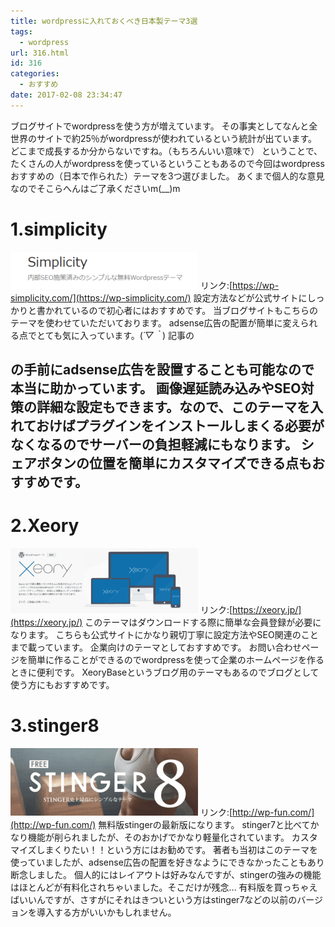 ```yaml
---
title: wordpressに入れておくべき日本製テーマ3選
tags:
  - wordpress
url: 316.html
id: 316
categories:
  - おすすめ
date: 2017-02-08 23:34:47
---
```


ブログサイトでwordpressを使う方が増えています。 その事実としてなんと全世界のサイトで約25％がwordpressが使われているという統計が出ています。どこまで成長するか分からないですね。（もちろんいい意味で） ということで、たくさんの人がwordpressを使っているということもあるので今回はwordpressおすすめの（日本で作られた）テーマを3つ選びました。 あくまで個人的な意見なのでそこらへんはご了承くださいm(__)m

1.simplicity
============

![](images/2017/02/simplicity-1.png) リンク:[https://wp-simplicity.com/](https://wp-simplicity.com/) 設定方法などが公式サイトにしっかりと書かれているので初心者にはおすすめです。 当ブログサイトもこちらのテーマを使わせていただいております。 adsense広告の配置が簡単に変えられる点でとても気に入っています。(*´▽｀*) 記事の<H2>の手前にadsense広告を設置することも可能なので本当に助かっています。 画像遅延読み込みやSEO対策の詳細な設定もできます。なので、このテーマを入れておけばプラグインをインストールしまくる必要がなくなるのでサーバーの負担軽減にもなります。 シェアボタンの位置を簡単にカスタマイズできる点もおすすめです。

2.Xeory
=======

![](images/2017/02/xeory.png) リンク:[https://xeory.jp/](https://xeory.jp/) このテーマはダウンロードする際に簡単な会員登録が必要になります。 こちらも公式サイトにかなり親切丁寧に設定方法やSEO関連のことまで載っています。 企業向けのテーマとしておすすめです。 お問い合わせページを簡単に作ることができるのでwordpressを使って企業のホームページを作るときに便利です。 XeoryBaseというブログ用のテーマもあるのでブログとして使う方にもおすすめです。

3.stinger8
==========

![](images/2017/02/stinger.png) リンク:[http://wp-fun.com/](http://wp-fun.com/) 無料版stingerの最新版になります。 stinger7と比べてかなり機能が削られましたが、そのおかげでかなり軽量化されています。 カスタマイズしまくりたい！！という方にはお勧めです。 著者も当初はこのテーマを使っていましたが、adsense広告の配置を好きなようにできなかったこともあり断念しました。 個人的にはレイアウトは好みなんですが、stingerの強みの機能はほとんどが有料化されちゃいました。そこだけが残念... 有料版を買っちゃえばいいんですが、さすがにそれはきついという方はstinger7などの以前のバージョンを導入する方がいいかもしれません。